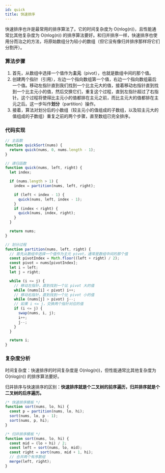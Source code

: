 ```yaml
---
id: quick
title: 快速排序
---
```


快速排序也许是最常用的排序算法了。它的时间复杂度为 O(nlog(n))，且性能通常比其他复杂度为 O(nlog(n)) 的排序算法要好。和归并排序一样，快速排序也使用分而治之的方法，将原始数组分为较小的数组（但它没有像归并排序那样将它们分割开）。

### 算法步骤

1. 首先，从数组中选择一个值作为**主元**（pivot），也就是数组中间的那个值。
2. 创建两个指针（引用），左边一个指向数组第一个值，右边一个指向数组最后一个值。移动左指针直到我们找到一个比主元大的值，接着移动右指针直到找到一个比主元小的值，然后交换它们，重复这个过程，直到左指针超过了右指针。这个过程将使得比主元小的值都排在主元之前，而比主元大的值都排在主元之后。这一步叫作**划分**（partition）操作。
3. 接着，算法对划分后的小数组（较主元小的值组成的子数组，以及较主元大的值组成的子数组）重复之前的两个步骤，直至数组已完全排序。

### 代码实现

```js
// 主函数
function quickSort(nums) {
  return quick(nums, 0, nums.length - 1);
}

// 递归函数
function quick(nums, left, right) {
  let index;

  if (nums.length > 1) {
    index = partition(nums, left, right);

    if (left < index - 1) {
      quick(nums, left, index - 1);
    }
    if (index < right) {
      quick(nums, index, right);
    }
  }

  return nums;
}

// 划分过程
function partition(nums, left, right) {
  // 首先从数组中选择一个值作为主元 pivot，通常是数组中间的那个值
  const pivotIndex = Math.floor((left + right) / 2);
  const pivot = nums[pivotIndex];
  let i = left;
  let j = right;

  while (i <= j) {
    // 移动左指针，直到找到一个比 pivot 大的值
    while (nums[i] < pivot) i++;
    // 移动右指针，直到找到一个比 pivot 小的值
    while (nums[j] > pivot) j--;
    // 如果 i <= j，交换两个指针对应的值
    if (i <= j) {
      swap(nums, i, j);
      i++;
      j--;
    }
  }

  return i;
}
```

### 复杂度分析

时间复杂度：快速排序的时间复杂度是 O(nlog(n))，但性能通常比其他复杂度为 O(nlog(n)) 的排序算法要好。

归并排序与快速排序的区别：**快速排序就是个二叉树的前序遍历，归并排序就是个二叉树的后序遍历。**

```js
/* 快速排序模板 */
function sort(nums, lo, hi) {
  const p = partition(nums, lo, hi);
  sort(nums, lo, p - 1);
  sort(nums, p, hi);
}

/* 归并排序模板 */
function sort(nums, lo, hi) {
  const mid = (lo + hi) / 2;
  const left = sort(nums, lo, mid);
  const right = sort(nums, mid + 1, hi);
  // 合并两个有序数组
  merge(left, right);
}
```
